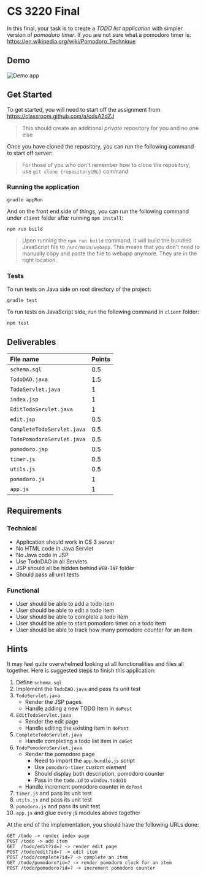 # CS 3220 Final

In this final, your task is to create a *TODO list application* with simpler
version of _pomodoro timer_. If you are not sure what a pomodoro timer is:
https://en.wikipedia.org/wiki/Pomodoro_Technique

## Demo

![Demo app](http://g.recordit.co/oNeN0Plavh.gif)

## Get Started

To get started, you will need to start off the assignment from
https://classroom.github.com/a/cdsA2dZJ

> This should create an additional _private_ repository for you and no one else

Once you have cloned the repository, you can run the following command to start
off server:

> For those of you who don't remember how to clone the repository, use 
> `git clone {repositoryURL}` command

### Running the application

```
gradle appRun
```

And on the front end side of things, you can run the following command under `client` folder after running `npm install`:

```
npm run build
```

> Upon running the `npm run build` command, it will build the bundled JavaScript
> file to `/src/main/webapp`. This means that you don't need to manually copy
> and paste the file to webapp anymore. They are in the right location.

### Tests

To run tests on Java side on root directory of the project:

```
gradle test
```

To run tests on JavaScript side, run the following command in `client` folder:

```
npm test
```

## Deliverables

| File name | Points |
| :-- | :-- |
| `schema.sql` | 0.5 |
| `TodoDAO.java` | 1.5 |
| `TodoServlet.java` | 1 |
| `index.jsp` | 1 |
| `EditTodoServlet.java` | 1 |
| `edit.jsp` | 0.5 |
| `CompleteTodoServlet.java` | 0.5 |
| `TodoPomodoroServlet.java` | 0.5 |
| `pomodoro.jsp` | 0.5 |
| `timer.js` | 0.5 |
| `utils.js` | 0.5 |
| `pomodoro.js` | 1 |
| `app.js` | 1 |

## Requirements

### Technical

* Application should work in CS 3 server
* No HTML code in Java Servlet
* No Java code in JSP
* Use TodoDAO in all Servlets
* JSP should all be hidden behind `WEB-INF` folder
* Should pass all unit tests

### Functional

* User should be able to add a todo item
* User should be able to edit a todo item
* User should be able to complete a todo item
* User should be able to start pomodoro timer on a todo item
* User should be able to track how many pomodoro counter for an item

## Hints

It may feel quite overwhelmed looking at all functionalities and files all
together. Here is suggested steps to finish this application:

1. Define `schema.sql`
2. Implement the `TodoDAO.java` and pass its unit test
3. `TodoServlet.java`
	* Render the JSP pages
	* Handle adding a new TODO Item in `doPost`
4. `EditTodoServlet.java`
	* Render the edit page
	* Handle editing the existing item in `doPost`
5. `CompleteTodoServlet.java`
	* Handle completing a todo list item in `doGet`
6. `TodoPomodoroServlet.java`
	* Render the pomodoro page
		- Need to import the `app.bundle.js` script
		- Use `pomodoro-timer` _custom element_
        - Should display both description, pomodoro counter
        - Pass in the `todo.id` to `window.todoID`
	* Handle increment pomodoro counter in `doPost`
7. `timer.js` and pass its unit test
8. `utils.js` and pass its unit test
9. `pomodoro.js` and pass its unit test
10. `app.js` and glue every js modules above together

At the end of the implementation, you should have the following URLs done:

```
GET /todo -> render index page
POST /todo -> add item
GET  /todo/edit?id=? -> render edit page
POST /todo/edit?id=? -> edit item
POST /todo/complete?id=? -> complete an item
GET /todo/pomodoro?id=? -> render pomodoro clock for an item
POST /todo/pomodoro?id=? -> increment pomodoro counter
```

